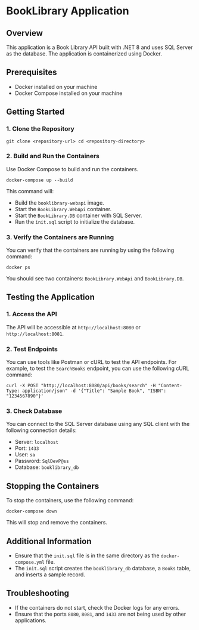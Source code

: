 # BookLibrary Application

## Overview
This application is a Book Library API built with .NET 8 and uses SQL Server as the database. The application is containerized using Docker.

## Prerequisites
- Docker installed on your machine
- Docker Compose installed on your machine

## Getting Started

### 1. Clone the Repository
```
git clone <repository-url> cd <repository-directory>
```

### 2. Build and Run the Containers
Use Docker Compose to build and run the containers.
```
docker-compose up --build
```
This command will:
- Build the `booklibrary-webapi` image.
- Start the `BookLibrary.WebApi` container.
- Start the `BookLibrary.DB` container with SQL Server.
- Run the `init.sql` script to initialize the database.

### 3. Verify the Containers are Running
You can verify that the containers are running by using the following command:
```
docker ps
```
You should see two containers: `BookLibrary.WebApi` and `BookLibrary.DB`.

## Testing the Application

### 1. Access the API
The API will be accessible at `http://localhost:8080` or `http://localhost:8081`.

### 2. Test Endpoints
You can use tools like Postman or cURL to test the API endpoints. For example, to test the `SearchBooks` endpoint, you can use the following cURL command:
```
curl -X POST "http://localhost:8080/api/books/search" -H "Content-Type: application/json" -d '{"Title": "Sample Book", "ISBN": "1234567890"}'
```
### 3. Check Database
You can connect to the SQL Server database using any SQL client with the following connection details:
- Server: `localhost`
- Port: `1433`
- User: `sa`
- Password: `SqlDevP@ss`
- Database: `booklibrary_db`

## Stopping the Containers
To stop the containers, use the following command:
```
docker-compose down
```
This will stop and remove the containers.

## Additional Information
- Ensure that the `init.sql` file is in the same directory as the `docker-compose.yml` file.
- The `init.sql` script creates the `booklibrary_db` database, a `Books` table, and inserts a sample record.

## Troubleshooting
- If the containers do not start, check the Docker logs for any errors.
- Ensure that the ports `8080`, `8081`, and `1433` are not being used by other applications.

